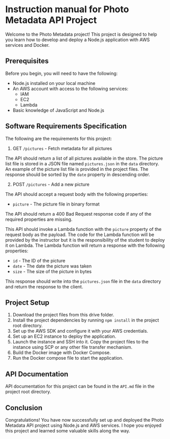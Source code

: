 # Instruction manual for Photo Metadata API Project

Welcome to the Photo Metadata project! This project is designed to help you learn how to develop and deploy a Node.js application with AWS services and Docker.

## Prerequisites

Before you begin, you will need to have the following:

-   Node.js installed on your local machine
-   An AWS account with access to the following services:
    -   IAM
    -   EC2
    -   Lambda
-   Basic knowledge of JavaScript and Node.js

## Software Requirements Specification

The following are the requirements for this project:

1. GET `/pictures` - Fetch metadata for all pictures

The API should return a list of all pictures available in the store. The picture list file is stored in a JSON file named `pictures.json` in the `data` directory. An example of the picture list file is provided in the project files. The response should be sorted by the `date` property in descending order.

2. POST `/pictures` - Add a new picture

The API should accept a request body with the following properties:

-   `picture` - The picture file in binary format

The API should return a 400 Bad Request response code if any of the required properties are missing.

This API should invoke a Lambda function with the `picture` property of the request body as the payload. The code for the Lambda function will be provided by the instructor but it is the responsibility of the student to deploy it on Lambda. The Lambda function will return a response with the following properties:

-   `id` - The ID of the picture
-   `date` - The date the picture was taken
-   `size` - The size of the picture in bytes

This response should write into the `pictures.json` file in the `data` directory and return the response to the client.

## Project Setup

1. Download the project files from this drive folder.
2. Install the project dependencies by running `npm install` in the project root directory.
3. Set up the AWS SDK and configure it with your AWS credentials.
4. Set up an EC2 instance to deploy the application.
5. Launch the instance and SSH into it. Copy the project files to the instance using SCP or any other file transfer mechanism.
6. Build the Docker image with Docker Compose.
7. Run the Docker compose file to start the application.

## API Documentation

API documentation for this project can be found in the `API.md` file in the project root directory.

## Conclusion

Congratulations! You have now successfully set up and deployed the Photo Metadata API project using Node.js and AWS services. I hope you enjoyed this project and learned some valuable skills along the way.
